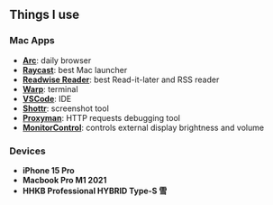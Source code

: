 ## Things I use

### Mac Apps

* **[Arc](https://arc.net)**: daily browser
* **[Raycast](https://raycast.com/hey/01dfe6a5)**: best Mac launcher
* **[Readwise Reader](https://readwise.io/i/wang6)**: best Read-it-later and RSS reader
* **[Warp](https://www.warp.dev)**: terminal
* **[VSCode](https://code.visualstudio.com)**: IDE
* **[Shottr](https://shottr.cc)**: screenshot tool
* **[Proxyman](https://proxyman.io)**: HTTP requests debugging tool
* **[MonitorControl](https://github.com/MonitorControl/MonitorControl)**: controls external display brightness and volume

### Devices

* **iPhone 15 Pro**
* **Macbook Pro M1 2021**
* **HHKB Professional HYBRID Type-S 雪**
